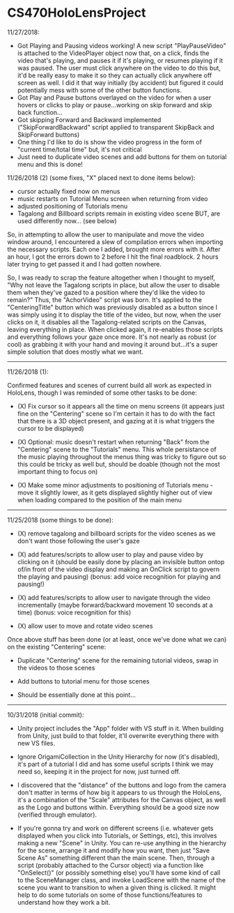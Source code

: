 # CS470HoloLensProject

11/27/2018:
- Got Playing and Pausing videos working!  A new script "PlayPauseVideo" is attached to the VideoPlayer object now that, on a click, finds the video that's playing, and pauses
it if it's playing, or resumes playing if it was paused.  The user must click anywhere on the video to do this but, it'd be really easy to make it so they can actually click
anywhere off screen as well.  I did it that way initially (by accident) but figured it could potentially mess with some of the other button functions.
- Got Play and Pause buttons overlayed on the video for when a user hovers or clicks to play or pause...working on skip forward and skip back function...
- Got skipping Forward and Backward implemented ("SkipForwardBackward" script applied to transparent SkipBack and SkipForward buttons)
- One thing I'd like to do is show the video progress in the form of "current time/total time" but, it's not critical
- Just need to duplicate video scenes and add buttons for them on tutorial menu and this is done!

11/26/2018 (2) (some fixes, "X" placed next to done items below):
- cursor actually fixed now on menus
- music restarts on Tutorial Menu screen when returning from video
- adjusted positioning of Tutorials menu
- Tagalong and Billboard scripts remain in existing video scene BUT, are used differently now... (see below)

So, in attempting to allow the user to manipulate and move the video window around, I encountered a slew of compilation errors when importing the necessary scripts.  Each
one I added, brought more errors with it.  After an hour, I got the errors down to 2 before I hit the final roadblock.  2 hours later trying to get passed it and I had gotten
nowhere.

So, I was ready to scrap the feature altogether when I thought to myself, "Why not leave the Tagalong scripts in place, but allow the user to disable them when they've gazed to
a position where they'd like the video to remain?"  Thus, the "AchorVideo" script was born.  It's applied to the "CenteringTitle" button which was previously disabled as a button
since I was simply using it to display the title of the video, but now, when the user clicks on it, it disables all the Tagalong-related scripts on the Canvas, leaving everything
in place.  When clicked again, it re-enables those scripts and everything follows your gaze once more.  It's not nearly as robust (or cool) as grabbing it with your hand and moving
it around but...it's a super simple solution that does mostly what we want.

_________________________________________________________



11/26/2018 (1):

Confirmed features and scenes of current build all work as expected in HoloLens, though I was reminded of some other tasks to be done:

- (X) Fix cursor so it appears all the time on menu screens (it appears just fine on the "Centering" scene so I'm certain it has to do with the fact that there is a 3D object
present, and gazing at it is what triggers the cursor to be displayed)

- (X) Optional: music doesn't restart when returning "Back" from the "Centering" scene to the "Tutorials" menu.  This whole persistance of the music playing throughout the menus
thing was tricky to figure out so this could be tricky as well but, should be doable (though not the most important thing to focus on)

- (X) Make some minor adjustments to positioning of Tutorials menu - move it slightly lower, as it gets displayed slightly higher out of view when loading compared to the position
of the main menu

_________________________________________________________

11/25/2018 (some things to be done):
- (X) remove tagalong and billboard scripts for the video scenes as we don't want those following the user's gaze

- (X) add features/scripts to allow user to play and pause video by clicking on it (should be easily done by placing an invisible button ontop of/in front of the video display and
making an OnClick script to govern the playing and pausing) (bonus: add voice recognition for playing and pausing!)

- (X) add features/scripts to allow user to navigate through the video incrementally (maybe forward/backward movement 10 seconds at a time) (bonus: voice recognition for this)

- (X) allow user to move and rotate video scenes



Once above stuff has been done (or at least, once we've done what we can) on the existing "Centering" scene:

- Duplicate "Centering" scene for the remaining tutorial videos, swap in the videos to those scenes

- Add buttons to tutorial menu for those scenes

- Should be essentially done at this point...


_________________________________________________________



10/31/2018 (initial commit):

- Unity project includes the "App" folder with VS stuff in it.  When building from Unity, just build to that folder, it'll overwrite everything there with new VS files.


- Ignore OrigamiCollection in the Unity Hierarchy for now (it's disabled), it's part of a tutorial I did and has some useful scripts I think we may need so, keeping it
in the project for now, just turned off.


- I discovered that the "distance" of the buttons and logo from the camera don't matter in terms of how big it appears to us through the HoloLens, it's a combination of the
"Scale" attributes for the Canvas object, as well as the Logo and buttons within.  Everything should be a good size now (verified through emulator).


- If you're gonna try and work on different screens (i.e. whatever gets displayed when you click into Tutorials, or Settings, etc), this involves making a new "Scene" in Unity.  You
can re-use anything in the hierarchy for the scene, arrange it and modify how you want, then just "Save Scene As" something different than the main scene.  Then, through a script
(probably attached to the Cursor object) via a function like "OnSelect()" (or possibly something else) you'll have some kind of call to the SceneManager class, and invoke LoadScene with
the name of the scene you want to transition to when a given thing is clicked.  It might help to do some tutorials on some of those functions/features to understand how they work a bit.